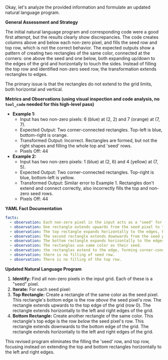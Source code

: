 Okay, let's analyze the provided information and formulate an updated natural language program.

**General Assessment and Strategy**

The initial natural language program and corresponding code were a good first attempt, but the results clearly show discrepancies. The code creates columns above and below each non-zero pixel, and fills the seed row and top row, which is not the correct behavior. The expected outputs show a pattern of creating two rectangles of the same color, connected at the corners: one above the seed and one below, both expanding up/down to the edges of the grid and horizontally to touch the sides. Instead of filling the top row and identified non-zero seed row, the transformation extends rectangles to edges.

The primary issue is that the rectangles do not extend to the grid limits, both horizontal and vertical.

**Metrics and Observations (using visual inspection and code analysis, no `tool_code` needed for this high-level pass)**

*   **Example 1:**
    *   Input has two non-zero pixels: 6 (blue) at (2, 2) and 7 (orange) at (7, 7).
    *   Expected Output: Two corner-connected rectangles. Top-left is blue, bottom-right is orange.
    *   Transformed Output: Incorrect. Rectangles are formed, but not the right shapes and filling the whole top and 'seed' rows.
    *   Pixels Off: 44
*   **Example 2:**
    *   Input has two non-zero pixels: 1 (blue) at (2, 6) and 4 (yellow) at (7, 5).
    *   Expected Output: Two corner-connected rectangles. Top-right is blue, bottom-left is yellow.
    *   Transformed Output: Similar error to Example 1. Rectangles don't extend and connect correctly, also incorrectly fills the top and non-zero seed rows.
    *   Pixels Off: 44

**YAML Fact Documentation**


```yaml
facts:
  - observation: Each non-zero pixel in the input acts as a "seed" for two rectangles.
  - observation: One rectangle extends upwards from the seed pixel to the top of the grid.
  - observation: The top rectangle expands horizontally to the edges, keeping the same height.
  - observation: The second rectangle extends downwards from the seed pixel to the bottom of the grid.
  - observation: The bottom rectangle expands horizontally to the edges, maintaining height.
  - observation: The rectangles use same color as their seed.
  - observation: the rectangles extend to the edge, forming corner-connected shapes.
  - observation: there is no filling of seed row.
  - observation: There is no filling of the top row.
```


**Updated Natural Language Program**

1.  **Identify:** Find all non-zero pixels in the input grid. Each of these is a "seed" pixel.
2.  **Iterate:** For each seed pixel:
3.  **Top Rectangle:** Create a rectangle of the same color as the seed pixel. This rectangle's bottom edge is the row *above* the seed pixel's row. The rectangle extends upwards to the top edge of the grid (row 0). The rectangle extends horizontally to the left and right edges of the grid.
4.  **Bottom Rectangle:** Create another rectangle of the same color. This rectangle's top edge is the row *below* the seed pixel's row. This rectangle extends downwards to the bottom edge of the grid. The rectangle extends horizontally to the left and right edges of the grid.

This revised program eliminates the filling the 'seed' row, and top row, focusing instead on extending the top and bottom rectangles horizontally to the left and right edges.
